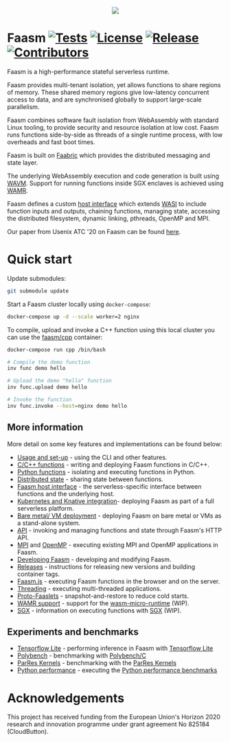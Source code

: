 <div align="center">
<img src="https://raw.githubusercontent.com/faasm/faasm/master/faasm_logo.png"></img>
</div>

# Faasm [![Tests](https://github.com/faasm/faasm/workflows/Tests/badge.svg?branch=master)](https://github.com/faasm/faasm/actions)  [![License](https://img.shields.io/github/license/faasm/faasm.svg)](https://github.com/faasm/faasm/blob/master/LICENSE.md)  [![Release](https://img.shields.io/github/release/faasm/faasm.svg)](https://github.com/faasm/faasm/releases/)  [![Contributors](https://img.shields.io/github/contributors/faasm/faasm.svg)](https://github.com/faasm/faasm/graphs/contributors/)

Faasm is a high-performance stateful serverless runtime.

Faasm provides multi-tenant isolation, yet allows functions to share regions of
memory. These shared memory regions give low-latency concurrent access to data,
and are synchronised globally to support large-scale parallelism.

Faasm combines software fault isolation from WebAssembly with standard Linux
tooling, to provide security and resource isolation at low cost. Faasm runs
functions side-by-side as threads of a single runtime process, with low
overheads and fast boot times.

Faasm is built on [Faabric](http://github.com/faasm/faabric) which provides
the distributed messaging and state layer.

The underlying WebAssembly execution and code generation is built using
[WAVM](https://github.com/WAVM/WAVM).
Support for running functions inside SGX enclaves is achieved using
[WAMR](https://github.com/bytecodealliance/wasm-micro-runtime).

Faasm defines a custom [host interface](docs/host_interface.md) which extends
[WASI](https://wasi.dev/) to include function inputs and outputs, chaining
functions, managing state, accessing the distributed filesystem, dynamic
linking, pthreads, OpenMP and MPI.

Our paper from Usenix ATC '20 on Faasm can be found
[here](https://www.usenix.org/conference/atc20/presentation/shillaker).

# Quick start

Update submodules:

```bash
git submodule update
```

Start a Faasm cluster locally using `docker-compose`:

```bash
docker-compose up -d --scale worker=2 nginx
```

To compile, upload and invoke a C++ function using this local cluster you can
use the [faasm/cpp](https://github.com/faasm/cpp) container:

```bash
docker-compose run cpp /bin/bash

# Compile the demo function
inv func demo hello

# Upload the demo "hello" function
inv func.upload demo hello

# Invoke the function
inv func.invoke --host=nginx demo hello
```

## More information

More detail on some key features and implementations can be found below:

- [Usage and set-up](docs/setup.md) - using the CLI and other features.
- [C/C++ functions](https://github.com/faasm/cpp) - writing and deploying Faasm functions in C/C++.
- [Python functions](https://github.com/faasm/python) - isolating and executing functions in Python.
- [Distributed state](docs/state.md) - sharing state between functions.
- [Faasm host interface](docs/host_interface.md) - the serverless-specific interface between functions and the underlying host.
- [Kubernetes and Knative integration](docs/kubernetes.md)- deploying Faasm as part of a full serverless platform.
- [Bare metal/ VM deployment](docs/bare_metal.md) - deploying Faasm on bare metal or VMs as a stand-alone system.
- [API](docs/api.md) - invoking and managing functions and state through Faasm's HTTP API.
- [MPI](docs/mpi.md) and [OpenMP](docs/openmp.md) - executing existing MPI and OpenMP applications in Faasm.
- [Developing Faasm](docs/development.md) - developing and modifying Faasm.
- [Releases](docs/releases.md) - instructions for releasing new versions and building container tags.
- [Faasm.js](https://github.com/faasm/faasmjs) - executing Faasm functions in the browser and on the server.
- [Threading](docs/threads.md) - executing multi-threaded applications.
- [Proto-Faaslets](docs/proto_faaslets.md) - snapshot-and-restore to reduce cold starts.
- [WAMR support](docs/wamr.md) - support for the [wasm-micro-runtime](https://github.com/bytecodealliance/wasm-micro-runtime) (WIP).
- [SGX](docs/sgx.md) - information on executing functions with [SGX](https://software.intel.com/content/www/us/en/develop/topics/software-guard-extensions.html) (WIP).

## Experiments and benchmarks

- [Tensorflow Lite](https://github.com/faasm/faasm-experiments/blob/master/docs/tensorflow.md) - performing inference in Faasm with [Tensorflow Lite](https://www.tensorflow.org/lite/)
- [Polybench](https://github.com/faasm/faasm-experiments/blob/master/docs/polybench.md) - benchmarking with [Polybench/C](http://web.cse.ohio-state.edu/~pouchet.2/software/polybench/)
- [ParRes Kernels](https://github.com/faasm/faasm-experiments/blob/master/docs/prk.md) - benchmarking with the [ParRes Kernels](https://github.com/ParRes/Kernels)
- [Python performance](https://github.com/faasm/faasm-experiments/blob/master/docs/python.md) - executing the [Python performance benchmarks](https://github.com/python/pyperformance)

# Acknowledgements

This project has received funding from the European Union's Horizon 2020 research and innovation programme under grant agreement No 825184 (CloudButton).
